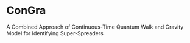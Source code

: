 # ConGra
A Combined Approach of Continuous-Time Quantum Walk and Gravity Model for Identifying Super-Spreaders

